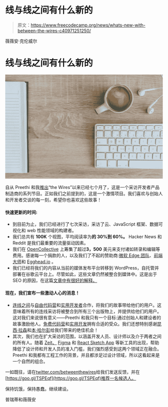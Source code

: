 # 线与线之间有什么新的

> 原文：<https://www.freecodecamp.org/news/whats-new-with-between-the-wires-c40971251250/>

薇薇安·克伦威尔

# 线与线之间有什么新的

![0*KWVky9f2xD56FBBT](img/516a523647e18058c1ec1d47d590253a.png)

自从 Preethi 和我[推出](https://medium.com/between-the-wires/what-is-between-the-wires-a68a2eb506f5)“the Wires”以来已经七个月了，这是一个采访开发者产品制造商的系列节目。正如我们之前提到的，这是一个激情项目。我们喜欢与创始人和开发者交谈的每一刻，希望你也喜欢这些故事！

#### **快速更新的时间:**

*   到目前为止，我们已经进行了七次采访，采访了云、JavaScript 框架、数据可视化和 web 性能领域的构建者。
*   我们总共有 **100K** 个视图，平均阅读率为**的 30%到 60%。** Hacker News 和 Reddit 是我们最重要的流量驱动因素。
*   我们在 [OpenCollective](https://opencollective.com/betweenthewires) 上筹集了超过**3，500** 美元来支付诸如转录和编辑等费用。感谢每一个捐款的人，以及我们了不起的赞助商:[微软 Edge 团队](https://twitter.com/MSEdgeDev)、[前端大师](https://twitter.com/FrontendMasters)和 [Egghead.io](https://twitter.com/eggheadio) 。
*   我们已经将我们的内容从当前的媒体发布平台转移到 WordPress，自托管并部署在谷歌云平台上。尽管如此，这些文章仍然被整合到媒体中。这是出于 SEO 的原因，在这篇[文章中有很好的解释。](https://moz.com/blog/use-hosted-blog-platforms-seo-content-distribution)

#### 现在，我们宣布一些激动人心的消息！

*   [连线之间](http://betweenthewires.org)与[自由代码营](https://www.freecodecamp.com/)和[实用开发者](http://dev.to)合作，将我们的故事带给他们的用户。这意味着所有的连线采访将被整合到所有三个出版物上，并提供给他们的用户。这对我们来说很有意义——Preethi 和我只有一个目标:通过创始人和建设者的故事激励他人。[免费代码营](https://www.freecodecamp.com/)和[实用开发](http://dev.to)拥有合适的受众。我们还想特别感谢[昆西·拉森](https://twitter.com/ossia)和[本·哈尔彭](https://twitter.com/bendhalpern)给我们带来的绝佳机会！
*   其次，我们也在扩大采访的范围，以涵盖开发人员、设计师以及介于两者之间的所有人。随着 [Zeit、](https://zeit.co/) [Figma](https://www.figma.com/) 和 [React Sketch App](https://github.com/airbnb/react-sketchapp) 等新工具的出现，帮助降低了设计师和开发人员的准入门槛，我们强烈感受到这两个领域正在融合。Preethi 和我都有工程工作的背景，并且都涉足过设计领域，所以这看起来是一个自然的组合。

一如既往，请在[twitter.com/betweenthewires](https://twitter.com/betweenthewires)给我们发送反馈，并在[https://goo.gl/TSPEqf](https://goo.gl/TSPEqf)推荐一名候选人。

保持饥饿，保持愚蠢。继续建设。

普瑞蒂和薇薇安